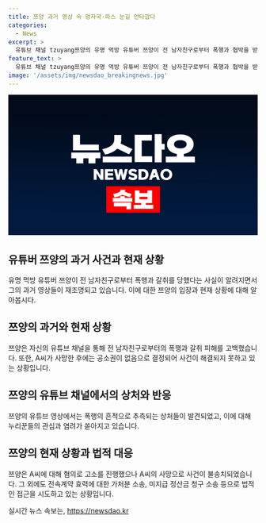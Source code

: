 ```yaml
---
title: 쯔양 과거 영상 속 멍자국·파스 눈길 안타깝다
categories:
  - News
excerpt: >
  유튜브 채널 tzuyang쯔양의 유명 먹방 유튜버 쯔양이 전 남자친구로부터 폭행과 협박을 받았다고 고백했습니다. 쯔양은 10일 자신의 유튜브 채널을 통해 이를 밝히면서 수년간의 가혹한 경험을 공개했습니다. 노출된 영상들을 되짚어보면 폭행의 흔적으로 추정되는 상처들이 발견되었고, 구독자들은 이에 대해 걱정의 댓글을 남기기도 했습니다. 하지만 이러한 상처들이 전 남자친구의 폭행으로 인한 것인지는 확인되지 않았습니다. 쯔양은 A씨를 고소했지만 A씨의 사망으로 공소권이 없음 결정이 내려졌습니다. 이에 대해 누리꾼들은 안타까움을 표했습니다.
feature_text: >
  유튜브 채널 tzuyang쯔양의 유명 먹방 유튜버 쯔양이 전 남자친구로부터 폭행과 협박을 받았다고 고백했습니다. 쯔양은 10일 자신의 유튜브 채널을 통해 이를 밝히면서 수년간의 가혹한 경험을 공개했습니다. 노출된 영상들을 되짚어보면 폭행의 흔적으로 추정되는 상처들이 발견되었고, 구독자들은 이에 대해 걱정의 댓글을 남기기도 했습니다. 하지만 이러한 상처들이 전 남자친구의 폭행으로 인한 것인지는 확인되지 않았습니다. 쯔양은 A씨를 고소했지만 A씨의 사망으로 공소권이 없음 결정이 내려졌습니다. 이에 대해 누리꾼들은 안타까움을 표했습니다.
image: '/assets/img/newsdao_breakingnews.jpg'
---
```


<p><img src="/assets/img/newsdao_breakingnews.jpg" alt="pcversion 속보" /></p>

<h2 data-ke-size="size26">유튜버 쯔양의 과거 사건과 현재 상황</h2>

<p data-ke-size="size16">유명 먹방 유튜버 쯔양이 전 남자친구로부터 폭행과 갈취를 당했다는 사실이 알려지면서 그의 과거 영상들이 재조명되고 있습니다. 이에 대한 쯔양의 입장과 현재 상황에 대해 알아봅시다.</p>

<h2 data-ke-size="size26">쯔양의 과거와 현재 상황</h2>

<p data-ke-size="size16">쯔양은 자신의 유튜브 채널을 통해 전 남자친구로부터의 폭행과 갈취 피해를 고백했습니다. 또한, A씨가 사망한 후에는 공소권이 없음으로 결정되어 사건이 해결되지 못하고 있는 상황입니다.</p>

<h2 data-ke-size="size26">쯔양의 유튜브 채널에서의 상처와 반응</h2>

<p data-ke-size="size16">쯔양의 유튜브 영상에서는 폭행의 흔적으로 추측되는 상처들이 발견되었고, 이에 대해 누리꾼들의 관심과 염려가 쏟아지고 있습니다.</p>

<h2 data-ke-size="size26">쯔양의 현재 상황과 법적 대응</h2>

<p data-ke-size="size16">쯔양은 A씨에 대해 혐의로 고소를 진행했으나 A씨의 사망으로 사건이 불송치되었습니다. 그 외에도 전속계약 효력에 대한 가처분 소송, 미지급 정산금 청구 소송 등으로 법적인 접근을 시도하고 있는 상황입니다.</p>
실시간 뉴스 속보는, <a href="https://newsdao.kr" rel="dofollow">https://newsdao.kr</a>



